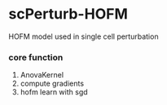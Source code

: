 # scPerturb-HOFM
HOFM model used in single cell perturbation

### core function
1. AnovaKernel
2. compute gradients
3. hofm learn with sgd
